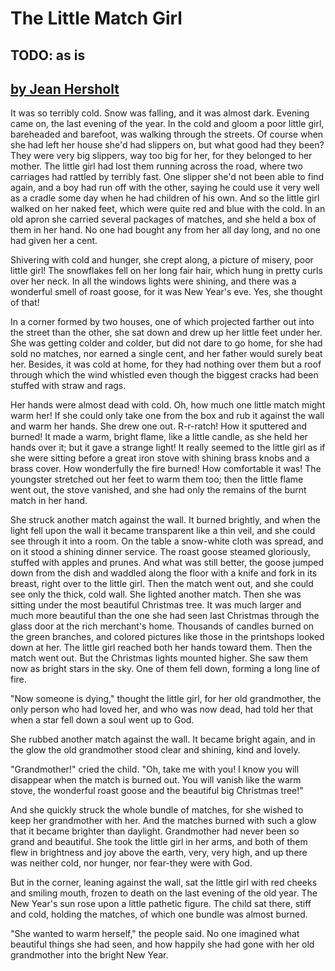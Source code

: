 # The Little Match Girl

## TODO: as is

## [by Jean Hersholt](https://andersen.sdu.dk/vaerk/hersholt/TheLittleMatchGirl_e.html)

It was so terribly cold. Snow was falling, and it was almost dark. Evening came on, the last evening of the year. In the cold and gloom a poor little girl, bareheaded and barefoot, was walking through the streets. Of course when she had left her house she'd had slippers on, but what good had they been? They were very big slippers, way too big for her, for they belonged to her mother. The little girl had lost them running across the road, where two carriages had rattled by terribly fast. One slipper she'd not been able to find again, and a boy had run off with the other, saying he could use it very well as a cradle some day when he had children of his own. And so the little girl walked on her naked feet, which were quite red and blue with the cold. In an old apron she carried several packages of matches, and she held a box of them in her hand. No one had bought any from her all day long, and no one had given her a cent.

Shivering with cold and hunger, she crept along, a picture of misery, poor little girl! The snowflakes fell on her long fair hair, which hung in pretty curls over her neck. In all the windows lights were shining, and there was a wonderful smell of roast goose, for it was New Year's eve. Yes, she thought of that!

In a corner formed by two houses, one of which projected farther out into the street than the other, she sat down and drew up her little feet under her. She was getting colder and colder, but did not dare to go home, for she had sold no matches, nor earned a single cent, and her father would surely beat her. Besides, it was cold at home, for they had nothing over them but a roof through which the wind whistled even though the biggest cracks had been stuffed with straw and rags.

Her hands were almost dead with cold. Oh, how much one little match might warm her! If she could only take one from the box and rub it against the wall and warm her hands. She drew one out. R-r-ratch! How it sputtered and burned! It made a warm, bright flame, like a little candle, as she held her hands over it; but it gave a strange light! It really seemed to the little girl as if she were sitting before a great iron stove with shining brass knobs and a brass cover. How wonderfully the fire burned! How comfortable it was! The youngster stretched out her feet to warm them too; then the little flame went out, the stove vanished, and she had only the remains of the burnt match in her hand.

She struck another match against the wall. It burned brightly, and when the light fell upon the wall it became transparent like a thin veil, and she could see through it into a room. On the table a snow-white cloth was spread, and on it stood a shining dinner service. The roast goose steamed gloriously, stuffed with apples and prunes. And what was still better, the goose jumped down from the dish and waddled along the floor with a knife and fork in its breast, right over to the little girl. Then the match went out, and she could see only the thick, cold wall. She lighted another match. Then she was sitting under the most beautiful Christmas tree. It was much larger and much more beautiful than the one she had seen last Christmas through the glass door at the rich merchant's home. Thousands of candles burned on the green branches, and colored pictures like those in the printshops looked down at her. The little girl reached both her hands toward them. Then the match went out. But the Christmas lights mounted higher. She saw them now as bright stars in the sky. One of them fell down, forming a long line of fire.

"Now someone is dying," thought the little girl, for her old grandmother, the only person who had loved her, and who was now dead, had told her that when a star fell down a soul went up to God.

She rubbed another match against the wall. It became bright again, and in the glow the old grandmother stood clear and shining, kind and lovely.

"Grandmother!" cried the child. "Oh, take me with you! I know you will disappear when the match is burned out. You will vanish like the warm stove, the wonderful roast goose and the beautiful big Christmas tree!"

And she quickly struck the whole bundle of matches, for she wished to keep her grandmother with her. And the matches burned with such a glow that it became brighter than daylight. Grandmother had never been so grand and beautiful. She took the little girl in her arms, and both of them flew in brightness and joy above the earth, very, very high, and up there was neither cold, nor hunger, nor fear-they were with God.

But in the corner, leaning against the wall, sat the little girl with red cheeks and smiling mouth, frozen to death on the last evening of the old year. The New Year's sun rose upon a little pathetic figure. The child sat there, stiff and cold, holding the matches, of which one bundle was almost burned.

"She wanted to warm herself," the people said. No one imagined what beautiful things she had seen, and how happily she had gone with her old grandmother into the bright New Year.
